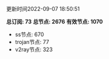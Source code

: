 更新时间2022-09-07 18:50:51

**总订阅: 73**
**总节点: 2676**
**有效节点: 1070**
- ss节点: 670
- trojan节点: 77
- v2ray节点: 323
